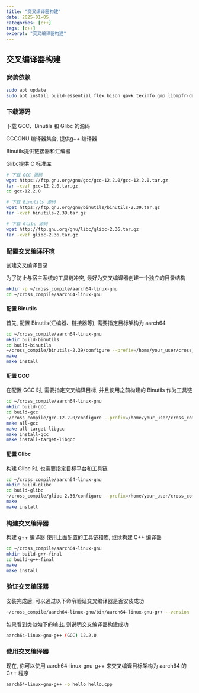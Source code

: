 ```yaml
---
title: "交叉编译器构建"
date: 2025-01-05
categories: [c++]
tags: [c++]
excerpt: "交叉编译器构建"
---
```


## 交叉编译器构建

### 安装依赖

```sh
sudo apt update
sudo apt install build-essential flex bison gawk texinfo gmp libmpfr-dev libmpc-dev libisl-dev
```

### 下载源码

下载 GCC、Binutils 和 Glibc 的源码

GCCGNU 编译器集合, 提供g++ 编译器

Binutils提供链接器和汇编器

Glibc提供 C 标准库

```sh
# 下载 GCC 源码
wget https://ftp.gnu.org/gnu/gcc/gcc-12.2.0/gcc-12.2.0.tar.gz
tar -xvzf gcc-12.2.0.tar.gz
cd gcc-12.2.0

# 下载 Binutils 源码
wget https://ftp.gnu.org/gnu/binutils/binutils-2.39.tar.gz
tar -xvzf binutils-2.39.tar.gz

# 下载 Glibc 源码
wget http://ftp.gnu.org/gnu/libc/glibc-2.36.tar.gz
tar -xvzf glibc-2.36.tar.gz
```

### 配置交叉编译环境

创建交叉编译目录

为了防止与宿主系统的工具链冲突, 最好为交叉编译器创建一个独立的目录结构

```sh
mkdir -p ~/cross_compile/aarch64-linux-gnu
cd ~/cross_compile/aarch64-linux-gnu
```

#### 配置 Binutils

首先, 配置 Binutils(汇编器、链接器等), 需要指定目标架构为 aarch64

```sh
cd ~/cross_compile/aarch64-linux-gnu
mkdir build-binutils
cd build-binutils
~/cross_compile/binutils-2.39/configure --prefix=/home/your_user/cross_compile/aarch64-linux-gnu --target=aarch64-linux-gnu --with-sysroot --disable-nls --disable-werror
make
make install
```

#### 配置 GCC

在配置 GCC 时, 需要指定交叉编译目标, 并且使用之前构建的 Binutils 作为工具链

```sh
cd ~/cross_compile/aarch64-linux-gnu
mkdir build-gcc
cd build-gcc
~/cross_compile/gcc-12.2.0/configure --prefix=/home/your_user/cross_compile/aarch64-linux-gnu --target=aarch64-linux-gnu --enable-languages=c,c++ --disable-nls --without-headers --with-sysroot=/home/your_user/cross_compile/aarch64-linux-gnu --disable-multilib --disable-shared
make all-gcc
make all-target-libgcc
make install-gcc
make install-target-libgcc
```

#### 配置 Glibc

构建 Glibc 时, 也需要指定目标平台和工具链

```sh
cd ~/cross_compile/aarch64-linux-gnu
mkdir build-glibc
cd build-glibc
~/cross_compile/glibc-2.36/configure --prefix=/home/your_user/cross_compile/aarch64-linux-gnu --host=aarch64-linux-gnu --target=aarch64-linux-gnu --disable-multilib
make
make install
```

### 构建交叉编译器

构建 g++ 编译器
使用上面配置的工具链和库, 继续构建 C++ 编译器

```sh
cd ~/cross_compile/aarch64-linux-gnu
mkdir build-g++-final
cd build-g++-final
make
make install
```

### 验证交叉编译器

安装完成后, 可以通过以下命令验证交叉编译器是否安装成功

```sh
~/cross_compile/aarch64-linux-gnu/bin/aarch64-linux-gnu-g++ --version
```
如果看到类似如下的输出, 则说明交叉编译器构建成功

```sh
aarch64-linux-gnu-g++ (GCC) 12.2.0
```

### 使用交叉编译器

现在, 你可以使用 aarch64-linux-gnu-g++ 来交叉编译目标架构为 aarch64 的 C++ 程序

```sh
aarch64-linux-gnu-g++ -o hello hello.cpp
```